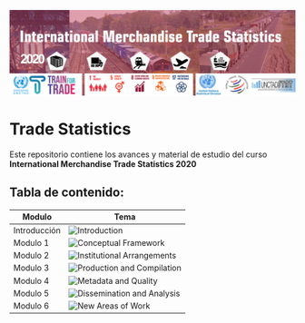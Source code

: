 ![](https://github.com/Kevincastillo98/Trade_Statistics/blob/master/images/Logo_IMTS_2020.png)

# Trade Statistics
Este repositorio contiene los avances y material de estudio del curso
**International Merchandise Trade Statistics 2020**

## Tabla de contenido:

| **Modulo**  | **Tema**  | 
|---|---|
|  Introducción | ![Introduction]()   |        
|  Modulo 1 | ![Conceptual Framework]()   |         
|  Modulo 2 | ![Institutional Arrangements]()   |
|  Modulo 3 | ![Production and Compilation]() |
|  Modulo 4 | ![Metadata and Quality]()|
|  Modulo 5 | ![Dissemination and Analysis]()|
|  Modulo 6 | ![New Areas of Work]() |
